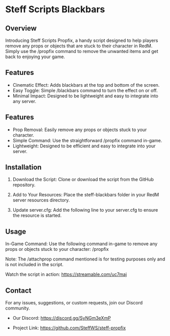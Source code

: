 # Steff Scripts Blackbars

## Overview
Introducing Steff Scripts Propfix, a handy script designed to help players remove any props or objects that are stuck to their character in RedM. Simply use the /propfix command to remove the unwanted items and get back to enjoying your game.

## Features
- Cinematic Effect: Adds blackbars at the top and bottom of the screen.
- Easy Toggle: Simple /blackbars command to turn the effect on or off.
- Minimal Impact: Designed to be lightweight and easy to integrate into any server.

## Features
- Prop Removal: Easily remove any props or objects stuck to your character.
- Simple Command: Use the straightforward /propfix command in-game.
- Lightweight: Designed to be efficient and easy to integrate into your server.

## Installation
1. Download the Script: Clone or download the script from the GitHub repository.

2. Add to Your Resources: Place the steff-blackbars folder in your RedM server resources directory.

3. Update server.cfg: Add the following line to your server.cfg to ensure the resource is started.

## Usage
In-Game Command:
Use the following command in-game to remove any props or objects stuck to your character:
/propfix

Note: The /attachprop command mentioned is for testing purposes only and is not included in the script.

Watch the script in action:
https://streamable.com/uc7maj

## Contact
For any issues, suggestions, or custom requests, join our Discord community.

- Our Discord: https://discord.gg/SyNGm3eXmP

- Project Link: https://github.com/SteffWS/steff-propfix
